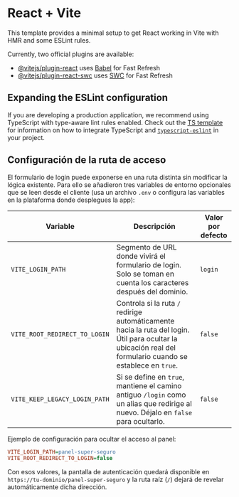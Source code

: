 # React + Vite

This template provides a minimal setup to get React working in Vite with HMR and some ESLint rules.

Currently, two official plugins are available:

- [@vitejs/plugin-react](https://github.com/vitejs/vite-plugin-react/blob/main/packages/plugin-react) uses [Babel](https://babeljs.io/) for Fast Refresh
- [@vitejs/plugin-react-swc](https://github.com/vitejs/vite-plugin-react/blob/main/packages/plugin-react-swc) uses [SWC](https://swc.rs/) for Fast Refresh

## Expanding the ESLint configuration

If you are developing a production application, we recommend using TypeScript with type-aware lint rules enabled. Check out the [TS template](https://github.com/vitejs/vite/tree/main/packages/create-vite/template-react-ts) for information on how to integrate TypeScript and [`typescript-eslint`](https://typescript-eslint.io) in your project.

## Configuración de la ruta de acceso

El formulario de login puede exponerse en una ruta distinta sin modificar la lógica existente. Para ello se añadieron tres variables de entorno opcionales que se leen desde el cliente (usa un archivo `.env` o configura las variables en la plataforma donde desplegues la app):

| Variable | Descripción | Valor por defecto |
| --- | --- | --- |
| `VITE_LOGIN_PATH` | Segmento de URL donde vivirá el formulario de login. Solo se toman en cuenta los caracteres después del dominio. | `login` |
| `VITE_ROOT_REDIRECT_TO_LOGIN` | Controla si la ruta `/` redirige automáticamente hacia la ruta del login. Útil para ocultar la ubicación real del formulario cuando se establece en `true`. | `false` |
| `VITE_KEEP_LEGACY_LOGIN_PATH` | Si se define en `true`, mantiene el camino antiguo `/login` como un alias que redirige al nuevo. Déjalo en `false` para ocultarlo. | `false` |

Ejemplo de configuración para ocultar el acceso al panel:

```ini
VITE_LOGIN_PATH=panel-super-seguro
VITE_ROOT_REDIRECT_TO_LOGIN=false
```

Con esos valores, la pantalla de autenticación quedará disponible en `https://tu-dominio/panel-super-seguro` y la ruta raíz (`/`) dejará de revelar automáticamente dicha dirección.
